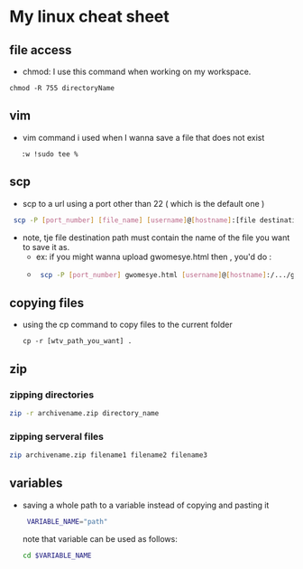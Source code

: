 # My linux cheat sheet

## file access
 - chmod:  I use this command when working on my workspace. 
 
 ```
 chmod -R 755 directoryName
 ```
 ## vim
- vim command i used when I wanna save a file that does not exist
```
   :w !sudo tee %
```
## scp
- scp to a url using a port other than 22 ( which is the  default one )
```bash
 scp -P [port_number] [file_name] [username]@[hostname]:[file destination path]
```
  - note, tje file destination path must contain the name of the file you want to save it as. 
    - ex: if you might wanna upload gwomesye.html then , you'd do :
    - ```bash
       scp -P [port_number] gwomesye.html [username]@[hostname]:/.../gwomesye.html
      ```
 ## copying files
- using the cp command to copy files to the current folder
  ```
  cp -r [wtv_path_you_want] .
  ```
## zip 
  ### zipping directories 
  ```bash
  zip -r archivename.zip directory_name
  ```
  ### zipping serveral files
  ```bash
  zip archivename.zip filename1 filename2 filename3
  ```
  
## variables
- saving a whole path to a variable instead of copying and pasting it
   ```bash
    VARIABLE_NAME="path"
   ```
   note that variable can be used as follows:
    ```bash
   cd $VARIABLE_NAME
   ```
